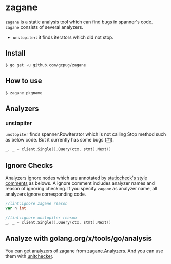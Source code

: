 # zagane

`zagane` is a static analysis tool which can find bugs in spanner's code.
`zagane` consists of several analyzers.

* `unstopiter`: it finds iterators which did not stop.

## Install

```
$ go get -u github.com/gcpug/zagane
```

## How to use

```
$ zagane pkgname
```

## Analyzers

### unstopiter

`unstopiter` finds spanner.RowIterator which is not calling Stop method such as below code.
But it currently has some bugs ([#1](https://github.com/gcpug/zagane/issues/1)).

```go
_, _ = client.Single().Query(ctx, stmt).Next()
```

## Ignore Checks

Analyzers ignore nodes which are annotated by [staticcheck's style comments](https://staticcheck.io/docs/#ignoring-problems) as belows.
A ignore comment includes analyzer names and reason of ignoring checking.
If you specify `zagane` as analyzer name, all analyzers ignore corresponding code.

```go
//lint:ignore zagane reason
var n int

//lint:ignore unstopiter reason
_, _ = client.Single().Query(ctx, stmt).Next()
```

## Analyze with golang.org/x/tools/go/analysis

You can get analyzers of zagane from [zagane.Analyzers](https://godoc.org/github.com/gcpug/zagane/zagane/#Analyzers).
And you can use them with [unitchecker](https://golang.org/x/tools/go/analysis/unitchecker).
